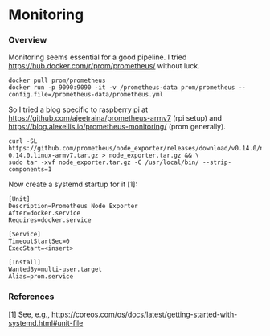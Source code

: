 # Monitoring

### Overview

Monitoring seems essential for a good pipeline.  I tried https://hub.docker.com/r/prom/prometheus/ without luck.

    docker pull prom/prometheus
    docker run -p 9090:9090 -it -v /prometheus-data prom/prometheus --config.file=/prometheus-data/prometheus.yml
    
So I tried a blog specific to raspberry pi at https://github.com/ajeetraina/prometheus-armv7 (rpi setup) and https://blog.alexellis.io/prometheus-monitoring/ (prom generally).

    curl -SL https://github.com/prometheus/node_exporter/releases/download/v0.14.0/node_exporter-0.14.0.linux-armv7.tar.gz > node_exporter.tar.gz && \
    sudo tar -xvf node_exporter.tar.gz -C /usr/local/bin/ --strip-components=1

Now create a systemd startup for it [1]:

    [Unit]
    Description=Prometheus Node Exporter
    After=docker.service
    Requires=docker.service
    
    [Service]
    TimeoutStartSec=0
    ExecStart=<insert>
    
    [Install]
    WantedBy=multi-user.target
    Alias=prom.service

### References

[1] See, e.g., https://coreos.com/os/docs/latest/getting-started-with-systemd.html#unit-file
